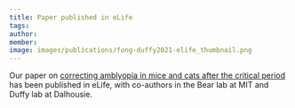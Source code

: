 ```yaml
---
title: Paper published in eLife
tags: 
author: 
member: 
image: images/publications/fong-duffy2021-elife_thumbnail.png
---
```


Our paper on [correcting amblyopia in mice and cats after the critical period](https://elifesciences.org/articles/70023) has been published in eLife, with co-authors in the Bear lab at MIT and Duffy lab at Dalhousie.


